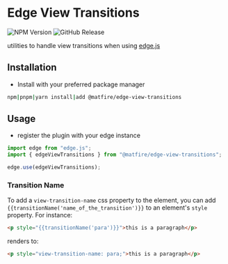 # Edge View Transitions

![NPM Version](https://img.shields.io/npm/v/%40matfire%2Fedge-view-transitions)
![GitHub Release](https://img.shields.io/github/v/release/matfire/edge-view-transitions)

utilities to handle view transitions when using [edge.js](https://edgejs.dev/)

## Installation

- Install with your preferred package manager
```sh
npm|pnpm|yarn install|add @matfire/edge-view-transitions
```

## Usage

- register the plugin with your edge instance

```js
import edge from "edge.js";
import { edgeViewTransitions } from "@matfire/edge-view-transitions";

edge.use(edgeViewTransitions);
```

### Transition Name

To add a `view-transition-name` css property to the element, you can add `{{transitionName('name_of_the_transition')}}` to an element's `style` property. For instance:

```html
<p style="{{transitionName('para')}}">this is a paragraph</p>
```

renders to:

```html
<p style="view-transition-name: para;">this is a paragraph</p>
```
